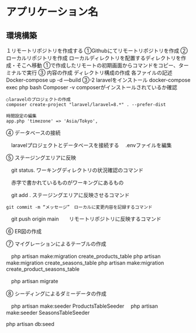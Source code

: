 

# アプリケーション名

## 環境構築
１リモートリポジトリを作成する
  ①Githubにてリモートリポジトリを作成
  ②ローカルリポジトリを作成
    ローカルディレクトリを配置するディレクトリを作成・そこへ移動
    ①で作成したリモートの初期画面からコマンドをコピー、ターミナルで実行
  ③ 内容の作成
    ディレクトリ構成の作成
    各ファイルの記述
    Docker-compose up -d —build
  ③-2  laravelをインストール
    docker-compose exec php bash
    Composer -v     composerがインストールされているか確認

    ○laravelのプロジェクトの作成
    composer create-project "laravel/laravel=8.*" . --prefer-dist

    時間設定の編集
    app.php 'timezone' => 'Asia/Tokyo',
   ④ データベースの接続

　laravelプロジェクトとデータベースを接続する
　.envファイルを編集

⑤ ステージングエリアに反映

　git status. ワーキングディレクトリの状況確認のコマンド

　赤字で書かれているものがワーキングにあるもの

　git add .    ステージングエリアに反映させるコマンド


    git commit -m “メッセージ”　ローカルに変更内容を記録するコマンド

　git push origin main　　リモートリポジトリに反映するコマンド


⑥ ER図の作成

⑦ マイグレーションによるテーブルの作成

　php artisan make:migration create_products_table
   php artisan make:migration create_seasons_table
   php artisan make:migration create_product_seasons_table

　php artisan migrate

⑧ シーディングによるダミーデータの作成

　php artisan make:seeder ProductsTableSeeder
　php artisan make:seeder SeasonsTableSeeder

 php artisan db:seed
